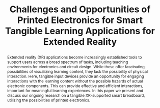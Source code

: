 ---
number: 99
title: "Challenges and Opportunities of Printed Electronics for Smart Tangible Learning Applications for Extended Reality"

author0_name: Julian Rasch
author0_affiliation: LMU Munich

author1_name: Sebastian S. Feger
author1_affiliation: LMU Munich


abstract: "Extended reality (XR) applications become increasingly established tools to support users across a broad spectrum of tasks, including teaching environments for electronics and circuit design. While these offer fascinating possibilities of visualizing learning content, they lack the possibility of physical interaction. Here, tangible input devices provide an opportunity for engaging interactions with the learning content without the possible hazards of actual electronic components. This can provide effective and efficient interactions, important for meaningful learning experiences. In this paper we present and discuss our ongoing research on a tangible XR-supported smart breadboard, utilizing the possibilities of printed electronics."

pdf: 
---